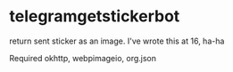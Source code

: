 # telegramgetstickerbot
return sent sticker as an image. I've wrote this at 16, ha-ha

Required okhttp, webpimageio, org.json
